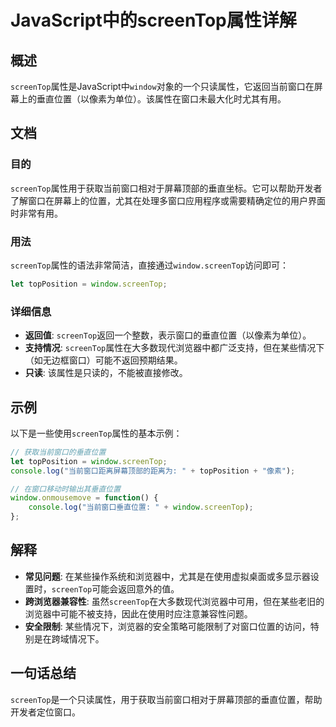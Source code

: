 <!--
Meta Description: # JavaScript中的screenTop属性详解 ## 概述 `screenTop`属性是JavaScript中`window`对象的一个只读属性，它返回当前窗口在屏幕上的垂直位置（以像素为单位）。该属性在窗口未最大化时尤其有用。 ## 文档 ### 目的 `screenTop`属性用于获取当...
Meta Keywords: screentop, window, javascript, topposition, 以像素为单位
-->

# JavaScript中的screenTop属性详解

## 概述
`screenTop`属性是JavaScript中`window`对象的一个只读属性，它返回当前窗口在屏幕上的垂直位置（以像素为单位）。该属性在窗口未最大化时尤其有用。

## 文档
### 目的
`screenTop`属性用于获取当前窗口相对于屏幕顶部的垂直坐标。它可以帮助开发者了解窗口在屏幕上的位置，尤其在处理多窗口应用程序或需要精确定位的用户界面时非常有用。

### 用法
`screenTop`属性的语法非常简洁，直接通过`window.screenTop`访问即可：

```javascript
let topPosition = window.screenTop;
```

### 详细信息
- **返回值**: `screenTop`返回一个整数，表示窗口的垂直位置（以像素为单位）。
- **支持情况**: `screenTop`属性在大多数现代浏览器中都广泛支持，但在某些情况下（如无边框窗口）可能不返回预期结果。
- **只读**: 该属性是只读的，不能被直接修改。

## 示例
以下是一些使用`screenTop`属性的基本示例：

```javascript
// 获取当前窗口的垂直位置
let topPosition = window.screenTop;
console.log("当前窗口距离屏幕顶部的距离为: " + topPosition + "像素");
```

```javascript
// 在窗口移动时输出其垂直位置
window.onmousemove = function() {
    console.log("当前窗口垂直位置: " + window.screenTop);
};
```

## 解释
- **常见问题**: 在某些操作系统和浏览器中，尤其是在使用虚拟桌面或多显示器设置时，`screenTop`可能会返回意外的值。
- **跨浏览器兼容性**: 虽然`screenTop`在大多数现代浏览器中可用，但在某些老旧的浏览器中可能不被支持，因此在使用时应注意兼容性问题。
- **安全限制**: 某些情况下，浏览器的安全策略可能限制了对窗口位置的访问，特别是在跨域情况下。

## 一句话总结
`screenTop`是一个只读属性，用于获取当前窗口相对于屏幕顶部的垂直位置，帮助开发者定位窗口。